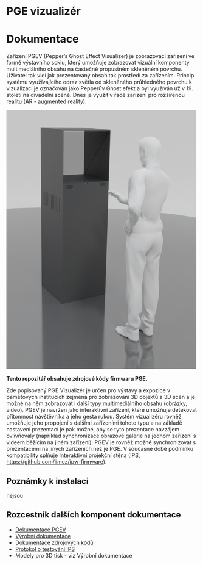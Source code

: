 # PGE vizualizér
# Dokumentace

Zařízení PGEV (Pepper’s Ghost Effect Visualizer) je zobrazovací zařízení ve formě výstavního soklu, který umožňuje zobrazovat 
vizuální komponenty multimediálního obsahu na částečně propustném skleněném povrchu. Uživatel tak vidí jak prezentovaný obsah 
tak prostředí za zařízením. Princip systému využívajícího odraz světla od skleněného průhledného povrchu k vizualizaci je 
označován jako Pepperův Ghost efekt a byl využíván už v 19. století na divadelní scéně. Dnes je využit v řadě zařízení pro 
rozšířenou realitu (AR - augmented reality).  

![Koncept](Doc/Images/pge-promo-small.png)

**Tento repozitář obsahuje zdrojové kódy firmwaru PGE.**

Zde popisovaný PGE Vizualizér je určen pro výstavy a expozice v paměťových institucích zejména pro zobrazování 3D objektů a 3D scén 
a je možné na něm zobrazovat i další typy multimediálního obsahu (obrázky, video). PGEV je navržen jako interaktivní zařízení, které 
umožňuje detekovat přítomnost návštěvníka a jeho gesta rukou. Systém vizualizéru rovněž umožňuje jeho propojení s dalšími zařízeními 
tohoto typu a na základě nastavení prezentací je pak možné, aby se tyto prezentace navzájem ovlivňovaly (například synchronizace 
obrazové galerie na jednom zařízení s videem běžícím na jiném zařízení). PGEV je rovněž možné synchronizovat s prezentacemi na 
jiných zařízeních než je PGE. V současné době podmínku kompatibility splňuje Interaktivní projekční stěna 
(IPS, https://github.com/iimcz/ipw-firmware).


## Poznámky k instalaci

nejsou

## Rozcestník dalších komponent dokumentace
- [Dokumentace PGEV](https://github.com/iimcz/pge-box/blob/main/Doc/pgev_dokumentace.pdf)
- [Výrobní dokumentace](https://github.com/iimcz/pge-box/blob/main/Doc/PGEV-model-set-fusion.f3z)
- [Dokumentace zdrojových kódů](https://raw.githubusercontent.com/iimcz/ipw-firmware/master/Doc/EMT_SDK_programatorska_dokumentace.pdf)
- [Protokol o testování IPS](https://github.com/iimcz/pge-box/blob/main/Doc/DCGI-FVZ-01-2022-PTF.pdf)
- Modely pro 3D tisk  - viz Výrobní dokumentace

